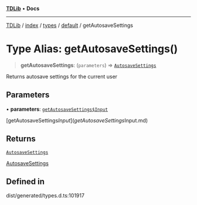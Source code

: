 [**TDLib**](../../../../../../README.md) • **Docs**

***

[TDLib](../../../../../../modules.md) / [index](../../../../../README.md) / [types](../../../README.md) / [default](../README.md) / getAutosaveSettings

# Type Alias: getAutosaveSettings()

> **getAutosaveSettings**: (`parameters`) => [`AutosaveSettings`](AutosaveSettings-1.md)

Returns autosave settings for the current user

## Parameters

• **parameters**: [`getAutosaveSettings$Input`](getAutosaveSettings$Input.md)

[getAutosaveSettings$Input](getAutosaveSettings$Input.md)

## Returns

[`AutosaveSettings`](AutosaveSettings-1.md)

[AutosaveSettings](AutosaveSettings-1.md)

## Defined in

dist/generated/types.d.ts:101917
